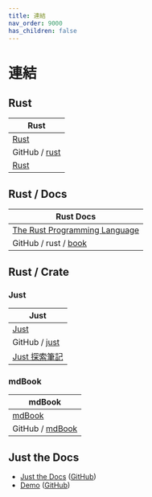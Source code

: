 ```yaml
---
title: 連結
nav_order: 9000
has_children: false
---
```



# 連結




## Rust

| Rust |
| --- |
| [Rust](https://www.rust-lang.org/) |
| GitHub / [rust](https://github.com/rust-lang/rust) |
| [Rust](https://www.rust-lang.org/zh-TW) |




## Rust / Docs

| Rust Docs |
| --- |
| [The Rust Programming Language](https://doc.rust-lang.org/book/) |
| GitHub / rust / [book](https://github.com/rust-lang/book) |




## Rust / Crate

### Just

| Just |
| --- |
| [Just](https://just.systems/) |
| GitHub / [just](https://github.com/casey/just) |
| [Just 探索筆記](https://samwhelp.github.io/note-about-just/) |


### mdBook

| mdBook |
| --- |
| [mdBook](https://rust-lang.github.io/mdBook/) |
| GitHub / [mdBook](https://github.com/rust-lang/mdBook) |




## Just the Docs

* [Just the Docs](https://pmarsceill.github.io/just-the-docs/) ([GitHub](https://github.com/pmarsceill/just-the-docs))
* [Demo](https://pmarsceill.github.io/jtd-remote/) ([GitHub](https://github.com/pmarsceill/jtd-remote))
